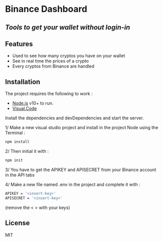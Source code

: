 # Binance Dashboard
## _Tools to get your wallet without login-in_

## Features

- Used to see how many cryptos you have on your wallet
- See in real time the prices of a crypto
- Every cryptos from Binance are handled

## Installation

The project requires the following to work :
- [Node.js](https://nodejs.org/) v10+ to run.
- [Visual.Code](https://code.visualstudio.com/download)

Install the dependencies and devDependencies and start the server.

1/ Make a new visual studio project and install in the project Node using the Terminal :
```sh
npm install
```

2/ Then initial it with :

```sh
npm init
```

   3/ You have to get the APIKEY and APISECRET from your Binance account in the API tabs
   
   4/ Make a new file named .env in the project and complete it with : 
```sh
APIKEY = '<insert-key>'
APISECRET = '<insert-key>'
```
(remove the < > with your keys)

## License

MIT

   [node.js]: <http://nodejs.org>
   [Visual.Code]: <https://code.visualstudio.com/download>